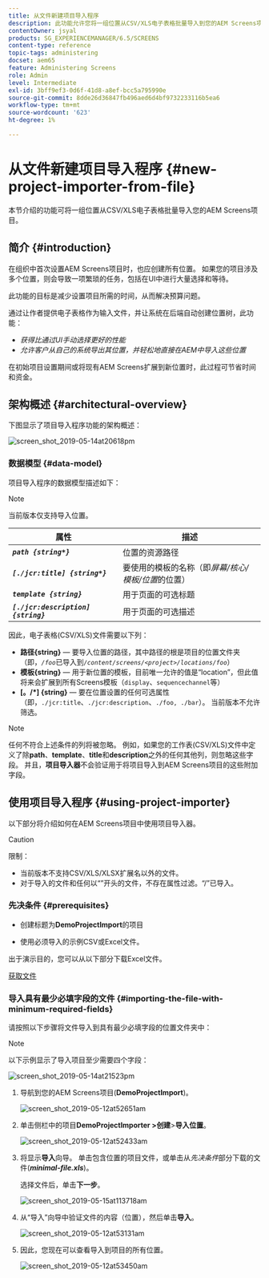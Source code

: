 ```yaml
---
title: 从文件新建项目导入程序
description: 此功能允许您将一组位置从CSV/XLS电子表格批量导入到您的AEM Screens项目。
contentOwner: jsyal
products: SG_EXPERIENCEMANAGER/6.5/SCREENS
content-type: reference
topic-tags: administering
docset: aem65
feature: Administering Screens
role: Admin
level: Intermediate
exl-id: 3bff9ef3-0d6f-41d8-a8ef-bcc5a795990e
source-git-commit: 8dde26d36847fb496aed6d4bf9732233116b5ea6
workflow-type: tm+mt
source-wordcount: '623'
ht-degree: 1%

---
```


# 从文件新建项目导入程序 {#new-project-importer-from-file}

本节介绍的功能可将一组位置从CSV/XLS电子表格批量导入您的AEM Screens项目。

## 简介 {#introduction}

在组织中首次设置AEM Screens项目时，也应创建所有位置。 如果您的项目涉及多个位置，则会导致一项繁琐的任务，包括在UI中进行大量选择和等待。

此功能的目标是减少设置项目所需的时间，从而解决预算问题。

通过让作者提供电子表格作为输入文件，并让系统在后端自动创建位置树，此功能：

* *获得比通过UI手动选择更好的性能*
* *允许客户从自己的系统导出其位置，并轻松地直接在AEM中导入这些位置*

在初始项目设置期间或将现有AEM Screens扩展到新位置时，此过程可节省时间和资金。

## 架构概述 {#architectural-overview}

下图显示了项目导入程序功能的架构概述：

![screen_shot_2019-05-14at20618pm](assets/screen_shot_2019-05-14at20618pm.png)

### 数据模型 {#data-model}

项目导入程序的数据模型描述如下：

>[!NOTE]
>
>当前版本仅支持导入位置。

| **属性** | **描述** |
|---|---|
| ***`path {string*}`*** | 位置的资源路径 |
| ***`[./jcr:title] {string*}`*** | 要使用的模板的名称（即&#x200B;*屏幕/核心/模板/位置*&#x200B;的位置） |
| ***`template {string}`*** | 用于页面的可选标题 |
| ***`[./jcr:description] {string}`*** | 用于页面的可选描述 |

因此，电子表格(CSV/XLS)文件需要以下列：

* **路径{string}** — 要导入位置的路径，其中路径的根是项目的位置文件夹（即，*`/foo`*&#x200B;已导入到&#x200B;*`/content/screens/<project>/locations/foo`*）
* **模板{string}** — 用于新位置的模板，目前唯一允许的值是“location”，但此值将来会扩展到所有Screens模板（`display`、`sequencechannel`等）
* **[。/*] {string}** — 要在位置设置的任何可选属性（即，`./jcr:title`、`./jcr:description`、`./foo, ./bar`）。 当前版本不允许筛选。

>[!NOTE]
>
>任何不符合上述条件的列将被忽略。 例如，如果您的工作表(CSV/XLS)文件中定义了除&#x200B;**path**、**template**、**title**&#x200B;和&#x200B;**description**&#x200B;之外的任何其他列，则忽略这些字段。 并且，**项目导入器**&#x200B;不会验证用于将项目导入到AEM Screens项目的这些附加字段。

## 使用项目导入程序 {#using-project-importer}

以下部分将介绍如何在AEM Screens项目中使用项目导入器。

>[!CAUTION]
>
>限制：
>
>* 当前版本不支持CSV/XLS/XLSX扩展名以外的文件。
>* 对于导入的文件和任何以“”开头的文件，不存在属性过滤。“/”已导入。
>

### 先决条件 {#prerequisites}

* 创建标题为&#x200B;**DemoProjectImport**&#x200B;的项目

* 使用必须导入的示例CSV或Excel文件。

出于演示目的，您可以从以下部分下载Excel文件。

[获取文件](assets/minimal-file.xls)

### 导入具有最少必填字段的文件 {#importing-the-file-with-minimum-required-fields}

请按照以下步骤将文件导入到具有最少必填字段的位置文件夹中：

>[!NOTE]
>
>以下示例显示了导入项目至少需要四个字段：

![screen_shot_2019-05-14at21523pm](assets/screen_shot_2019-05-14at21523pm.png)

1. 导航到您的AEM Screens项目(**DemoProjectImport**)。

   ![screen_shot_2019-05-12at52651am](assets/screen_shot_2019-05-12at52651am.png)

1. 单击侧栏中的项目**DemoProjectImporter **>**&#x200B;创建&#x200B;**>**&#x200B;导入位置**。

   ![screen_shot_2019-05-12at52433am](assets/screen_shot_2019-05-12at52433am.png)

1. 将显示&#x200B;**导入**&#x200B;向导。 单击包含位置的项目文件，或单击从&#x200B;*先决条件*&#x200B;部分下载的文件(***minimal-file.xls***)。

   选择文件后，单击&#x200B;**下一步**。

   ![screen_shot_2019-05-15at113718am](assets/screen_shot_2019-05-15at113718am.png)

1. 从“导入”向导中验证文件的内容（位置），然后单击&#x200B;**导入**。

   ![screen_shot_2019-05-12at53131am](assets/screen_shot_2019-05-12at53131am.png)

1. 因此，您现在可以查看导入到项目的所有位置。

   ![screen_shot_2019-05-12at53450am](assets/screen_shot_2019-05-12at53450am.png)
